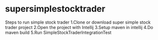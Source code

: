 # supersimplestocktrader
Steps to run simple stock trader
1.Clone or download super simple stock trader project
2.Open the project with Intellij
3.Setup maven in intellij
4.Do maven build
5.Run SimpleStockTraderIntegrationTest